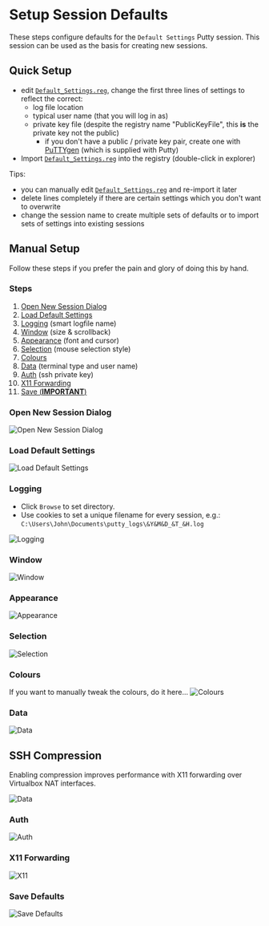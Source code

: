 # Setup Session Defaults

These steps configure defaults for the `Default Settings` Putty session.
This session can be used as the basis for creating new sessions.

## Quick Setup

- edit [`Default_Settings.reg`](Default_Settings.reg), change the first three lines of settings to reflect the correct:
  - log file location
  - typical user name (that you will log in as)
  - private key file (despite the registry name "PublicKeyFile", this **is** the private key not the public)
    - if you don't have a public / private key pair, create one with [PuTTYgen](https://www.ssh.com/ssh/putty/windows/puttygen) (which is supplied with Putty)
- Import  [`Default_Settings.reg`](Default_Settings.reg) into the registry (double-click in explorer)

Tips:

- you can manually edit [`Default_Settings.reg`](Default_Settings.reg) and re-import it later
- delete lines completely if there are certain settings which you don't want to overwrite
- change the session name to create multiple sets of defaults or to import sets of settings into existing sessions

## Manual Setup

Follow these steps if you prefer the pain and glory of doing this by hand.

### Steps

1. [Open New Session Dialog](#open-new-session-dialog)
1. [Load Default Settings](#load-default-settings)
1. [Logging](#logging) (smart logfile name)
1. [Window](#window) (size & scrollback)
1. [Appearance](#appearance) (font and cursor)
1. [Selection](#selection) (mouse selection style)
1. [Colours](#colours)
1. [Data](#data) (terminal type and user name)
1. [Auth](#auth) (ssh private key)
1. [X11 Forwarding](#x11-forwarding)
1. [Save (**IMPORTANT**)](#save-defaults)

### Open New Session Dialog

![Open New Session Dialog](pictures/01_NewSession.PNG)

### Load Default Settings

![Load Default Settings](pictures/02_LoadDefaultSettings.png)

### Logging

- Click `Browse` to set directory.
- Use cookies to set a unique filename for every session, e.g.: `C:\Users\John\Documents\putty_logs\&Y&M&D_&T_&H.log`

![Logging](pictures/defaults/Logging.png)

### Window

![Window](pictures/defaults/Window.png)

### Appearance

![Appearance](pictures/defaults/Appearance.png)

### Selection

![Selection](pictures/defaults/Selection.png)

### Colours

If you want to manually tweak the colours, do it here...
![Colours](pictures/defaults/Colours.png)

### Data

![Data](pictures/defaults/Data.png)

## SSH Compression

Enabling compression improves performance with X11 forwarding over Virtualbox NAT interfaces.

![Data](pictures/defaults/Data.png)

### Auth

![Auth](pictures/defaults/Auth.png)

### X11 Forwarding

![X11](pictures/defaults/X11.png)

### Save Defaults

![Save Defaults](pictures/defaults/SaveDefaults.png)
